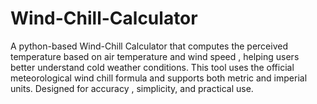 # Wind-Chill-Calculator
A python-based Wind-Chill Calculator that computes the perceived temperature based on air temperature and wind speed , helping users better understand cold weather conditions. This tool uses the official meteorological wind chill formula and supports both metric and imperial units. Designed for accuracy , simplicity, and practical use. 
